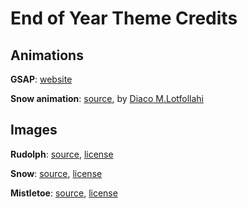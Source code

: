 # End of Year Theme Credits

## Animations

**GSAP**: [website](https://greensock.com/gsap/)

**Snow animation**: [source](https://codepen.io/serban/pen/GWzzNB), by [Diaco M.Lotfollahi](https://codepen.io/MAW)

## Images

**Rudolph**: [source](https://www.iconfinder.com/icons/1716843/christmas_deer_holiday_reindeer_xmas_icon), [license](https://creativecommons.org/licenses/by/3.0/)

**Snow**: [source](https://www.iconfinder.com/icons/1716842/christmas_holiday_snow_snowflake_xmas_icon), [license](https://creativecommons.org/licenses/by/3.0/)

**Mistletoe**: [source](https://www.iconfinder.com/icons/1716834/christmas_holiday_holy_xmas_icon), [license](https://creativecommons.org/licenses/by/3.0/)
